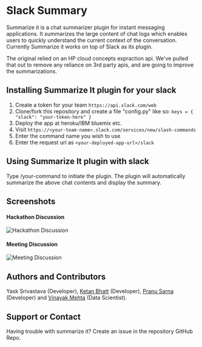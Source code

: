 # Slack Summary

Summarize it is a chat summarizer plugin for instant messaging applications. It summarizes the large content of chat logs which enables users to quickly understand the current context of the conversation. Currently Summarize it works on top of Slack as its plugin.

The original relied on an HP cloud concepts expraction api. We've pulled that out to remove any reliance on 3rd party apis, and are going to improve the summarizations.

## Installing Summarize It plugin for your slack
1. Create a token for your team `https://api.slack.com/web` 
2. Clone/fork this repository and create a file "config.py" like so:
    `keys = {
        "slack": "your-token-here"
    }`
3. Deploy the app at heroku/IBM bluemix etc.
4. Visit `https://<your-team-name>.slack.com/services/new/slash-commands`
5. Enter the command name you wish to use
6. Enter the request url as `<your-deployed-app-url>/slack`

## Using Summarize It plugin with slack
Type /your-command to initiate the plugin. The plugin will automatically summarize the above chat contents and display the summary.

## Screenshots

#### Hackathon Discussion
![Hackathon Discussion](img/hackathon-discussion.png)

#### Meeting Discussion
![Meeting Discussion](img/meeting-discussion.png)

## Authors and Contributors
Yask Srivastava (Developer), [Ketan Bhatt](https://github.com/ketanbhatt) (Developer), [Pranu Sarna](https://github.com/psarna94) (Developer) and [Vinayak Mehta](https://github.com/vortex-ape) (Data Scientist).

## Support or Contact
Having trouble with summarize it? Create an issue in the repository GitHub Repo.

